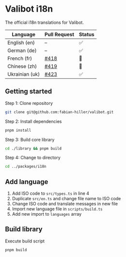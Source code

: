 # Valibot i18n

The official i18n translations for Valibot.

| Language       | Pull Request       | Status |
| -------------- | ------------------ | ------ |
| English (en)   | –                  | ✅     |
| German (de)    | –                  | ✅     |
| French (fr)    | [#418][pr-418-url] | 🚧     |
| Chinese (zh)   | [#419][pr-419-url] | 🚧     |
| Ukrainian (uk) | [#423][pr-423-url] | ✅     |

[pr-418-url]: https://github.com/fabian-hiller/valibot/pull/418
[pr-419-url]: https://github.com/fabian-hiller/valibot/pull/419
[pr-423-url]: https://github.com/fabian-hiller/valibot/pull/423

## Getting started

Step 1: Clone repository

```bash
git clone git@github.com:fabian-hiller/valibot.git
```

Step 2: Install dependencies

```bash
pnpm install
```

Step 3: Build core library

```bash
cd ./library && pnpm build
```

Step 4: Change to directory

```bash
cd ../packages/i18n
```

## Add language

1. Add ISO code to `src/types.ts` in line 4
2. Duplicate `src/en.ts` and change file name to ISO code
3. Change ISO code and translate messages in new file
4. Import new language file in `scripts/build.ts`
5. Add new import to `languages` array

## Build library

Execute build script

```bash
pnpm build
```
